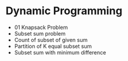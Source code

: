 # Dynamic Programming

- 01 Knapsack Problem
- Subset sum problem
- Count of subset of given sum
- Partition of K equal subset sum
- Subset sum with minimum difference
